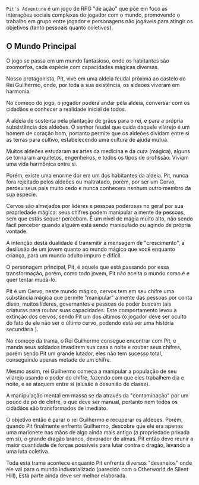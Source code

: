 `Pit's Adventure` é um jogo de RPG "de ação" que põe em foco as interações sociais complexas do jogador com o mundo, promovendo o trabalho em grupo entre jogador e personagens não jogáveis para atingir os objetivos (tanto pessoais quanto coletivos).

## O Mundo Principal

O jogo se passa em um mundo fantasioso, onde os habitantes são zoomorfos, cada espécie com capacidades mágicas diversas. 

Nosso protagonista, Pit, vive em uma aldeia feudal próxima ao castelo do Rei Guilhermo, onde, por toda a sua existência, os aldeoes viveram em harmonia.

No começo do jogo, o jogador poderá andar pela aldeia, conversar com os cidadãos e conhecer a realidade inicial de todos.

A aldeia de sustenta pela plantação de grãos para o rei, e para a própria subsistência dos aldeões. O senhor feudal que cuida daquele vilarejo é um homem de coração bom, portanto permite que os aldeões dividam entre si as terras para cultivo, estabelecendo uma cultura de ajuda mútua.

Muitos aldeões estudaram as artes da medicina e da cura (mágica), alguns se tornaram arquitetos, engenheiros, e todos os tipos de profissão. Viviam uma vida harmônica entre si.

Porém, existe uma enorme dor em um dos habitantes da aldeia. Pit, nunca fora rejeitado pelos aldeões ou maltratado, porém, por ser um Cervo, perdeu seus pais muito cedo e nunca conhecera nenhum outro membro da sua espécie.

Cervos são almejados por líderes e pessoas poderosas no geral por sua propriedade mágica: seus chifres podem manipular a mente de pessoas, sem que estás sequer percebam. É um nível de magia muito alto, não sendo fácil perceber quando alguém está sendo manipulado ou agindo de própria vontade.



A intenção desta dualidade é transmitir a mensagem de "crescimento", a desilusão de um jovem quanto ao mundo mágico que você enquanto criança, para um mundo adulto impuro e difícil.

O personagem principal, Pit, é aquele que está passando por essa transformação, porém, como todo jovem, Pit não aceita o mundo como é e quer tentar muda-lo. 

Pit é um Cervo, neste mundo mágico, cervos tem em seu chifre uma substância mágica que permite "manipular" a mente das pessoas por conta disso, muitos líderes, governantes e pessoas de poder buscam tais criaturas para roubar suas capacidades. Este comportamento levou à extinção dos cervos, sendo Pit um dos últimos (o jogador deve ser oculto do fato de ele não ser o último cervo, podendo está ser uma história secundária ).

No começo da trama, o Rei Guilhermo consegue encontrar com Pit, e manda seus soldados invadirem sua casa a noite e roubar seus chifres, porém sendo Pit um grande lutador, eles não tem sucesso total, conseguindo apenas metade de um chifre.

Mesmo assim, rei Guilhermo começa a manipular a população de seu vilarejo usando o poder do chifre, fazendo com que eles trabalhem dia e noite, e se ataquem entre si (alusão à desunião de classe).

A manipulação mental em massa se da através da "contaminação" por um pouco de pó de chifre, o que deve ser manual, portanto nem todos os cidadãos são transformados de imediato.

O objetivo então é parar o rei Guilhermo e recuperar os aldeoes. Porém, quando Pit finalmente enfrenta Guilhermo, descobre que ele era apenas uma marionete nas mãos de algo ainda mais antigo (a propriedade privada em si), o grande dragão branco, devorador de almas. Pit então deve reunir a maior quantidade de forças possíveis para lutar contra o dragão, levando a uma luta coletiva.

Toda esta trama acontece enquanto Pit enfrenta diversos "devaneios" onde ele vai para o mundo industrializado (parecido com o Otherworld de Silent Hill), Está parte ainda deve ser melhor elaborada.
